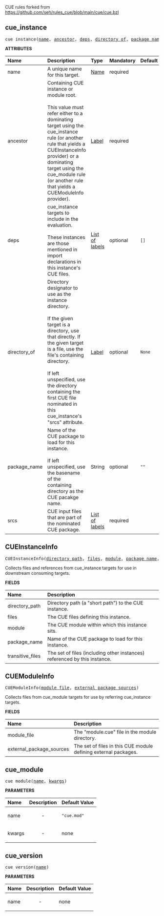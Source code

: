 <!-- Generated with Stardoc: http://skydoc.bazel.build -->

CUE rules forked from https://github.com/seh/rules_cue/blob/main/cue/cue.bzl

<a id="cue_instance"></a>

## cue_instance

<pre>
cue_instance(<a href="#cue_instance-name">name</a>, <a href="#cue_instance-ancestor">ancestor</a>, <a href="#cue_instance-deps">deps</a>, <a href="#cue_instance-directory_of">directory_of</a>, <a href="#cue_instance-package_name">package_name</a>, <a href="#cue_instance-srcs">srcs</a>)
</pre>



**ATTRIBUTES**


| Name  | Description | Type | Mandatory | Default |
| :------------- | :------------- | :------------- | :------------- | :------------- |
| <a id="cue_instance-name"></a>name |  A unique name for this target.   | <a href="https://bazel.build/concepts/labels#target-names">Name</a> | required |  |
| <a id="cue_instance-ancestor"></a>ancestor |  Containing CUE instance or module root.<br><br>This value must refer either to a dominating target using the cue_instance rule (or another rule that yields a CUEInstanceInfo provider) or a dominating target using the cue_module rule (or another rule that yields a CUEModuleInfo provider).   | <a href="https://bazel.build/concepts/labels">Label</a> | required |  |
| <a id="cue_instance-deps"></a>deps |  cue_instance targets to include in the evaluation.<br><br>These instances are those mentioned in import declarations in this instance's CUE files.   | <a href="https://bazel.build/concepts/labels">List of labels</a> | optional | <code>[]</code> |
| <a id="cue_instance-directory_of"></a>directory_of |  Directory designator to use as the instance directory.<br><br>If the given target is a directory, use that directly. If the given target is a file, use the file's containing directory.<br><br>If left unspecified, use the directory containing the first CUE file nominated in this cue_instance's "srcs" attribute.   | <a href="https://bazel.build/concepts/labels">Label</a> | optional | <code>None</code> |
| <a id="cue_instance-package_name"></a>package_name |  Name of the CUE package to load for this instance.<br><br>If left unspecified, use the basename of the containing directory as the CUE pacakge name.   | String | optional | <code>""</code> |
| <a id="cue_instance-srcs"></a>srcs |  CUE input files that are part of the nominated CUE package.   | <a href="https://bazel.build/concepts/labels">List of labels</a> | required |  |


<a id="CUEInstanceInfo"></a>

## CUEInstanceInfo

<pre>
CUEInstanceInfo(<a href="#CUEInstanceInfo-directory_path">directory_path</a>, <a href="#CUEInstanceInfo-files">files</a>, <a href="#CUEInstanceInfo-module">module</a>, <a href="#CUEInstanceInfo-package_name">package_name</a>, <a href="#CUEInstanceInfo-transitive_files">transitive_files</a>)
</pre>

Collects files and references from cue_instance targets for use in downstream consuming targets.

**FIELDS**


| Name  | Description |
| :------------- | :------------- |
| <a id="CUEInstanceInfo-directory_path"></a>directory_path |  Directory path (a "short path") to the CUE instance.    |
| <a id="CUEInstanceInfo-files"></a>files |  The CUE files defining this instance.    |
| <a id="CUEInstanceInfo-module"></a>module |  The CUE module within which this instance sits.    |
| <a id="CUEInstanceInfo-package_name"></a>package_name |  Name of the CUE package to load for this instance.    |
| <a id="CUEInstanceInfo-transitive_files"></a>transitive_files |  The set of files (including other instances) referenced by this instance.    |


<a id="CUEModuleInfo"></a>

## CUEModuleInfo

<pre>
CUEModuleInfo(<a href="#CUEModuleInfo-module_file">module_file</a>, <a href="#CUEModuleInfo-external_package_sources">external_package_sources</a>)
</pre>

Collects files from cue_module targets for use by referring cue_instance targets.

**FIELDS**


| Name  | Description |
| :------------- | :------------- |
| <a id="CUEModuleInfo-module_file"></a>module_file |  The "module.cue" file in the module directory.    |
| <a id="CUEModuleInfo-external_package_sources"></a>external_package_sources |  The set of files in this CUE module defining external packages.    |


<a id="cue_module"></a>

## cue_module

<pre>
cue_module(<a href="#cue_module-name">name</a>, <a href="#cue_module-kwargs">kwargs</a>)
</pre>



**PARAMETERS**


| Name  | Description | Default Value |
| :------------- | :------------- | :------------- |
| <a id="cue_module-name"></a>name |  <p align="center"> - </p>   |  <code>"cue.mod"</code> |
| <a id="cue_module-kwargs"></a>kwargs |  <p align="center"> - </p>   |  none |


<a id="cue_version"></a>

## cue_version

<pre>
cue_version(<a href="#cue_version-name">name</a>)
</pre>



**PARAMETERS**


| Name  | Description | Default Value |
| :------------- | :------------- | :------------- |
| <a id="cue_version-name"></a>name |  <p align="center"> - </p>   |  none |


